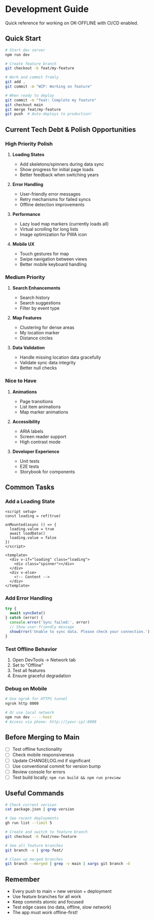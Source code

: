 # Development Guide

Quick reference for working on OK-OFFLINE with CI/CD enabled.

## Quick Start

```bash
# Start dev server
npm run dev

# Create feature branch
git checkout -b feat/my-feature

# Work and commit freely
git add .
git commit -m "WIP: Working on feature"

# When ready to deploy
git commit -m "feat: Complete my feature"
git checkout main
git merge feat/my-feature
git push  # Auto-deploys to production!
```

## Current Tech Debt & Polish Opportunities

### High Priority Polish
1. **Loading States**
   - Add skeletons/spinners during data sync
   - Show progress for initial page loads
   - Better feedback when switching years

2. **Error Handling**
   - User-friendly error messages
   - Retry mechanisms for failed syncs
   - Offline detection improvements

3. **Performance**
   - Lazy load map markers (currently loads all)
   - Virtual scrolling for long lists
   - Image optimization for PWA icon

4. **Mobile UX**
   - Touch gestures for map
   - Swipe navigation between views
   - Better mobile keyboard handling

### Medium Priority
1. **Search Enhancements**
   - Search history
   - Search suggestions
   - Filter by event type

2. **Map Features**
   - Clustering for dense areas
   - My location marker
   - Distance circles

3. **Data Validation**
   - Handle missing location data gracefully
   - Validate sync data integrity
   - Better null checks

### Nice to Have
1. **Animations**
   - Page transitions
   - List item animations
   - Map marker animations

2. **Accessibility**
   - ARIA labels
   - Screen reader support
   - High contrast mode

3. **Developer Experience**
   - Unit tests
   - E2E tests
   - Storybook for components

## Common Tasks

### Add a Loading State
```vue
<script setup>
const loading = ref(true)

onMounted(async () => {
  loading.value = true
  await loadData()
  loading.value = false
})
</script>

<template>
  <div v-if="loading" class="loading">
    <div class="spinner"></div>
  </div>
  <div v-else>
    <!-- Content -->
  </div>
</template>
```

### Add Error Handling
```javascript
try {
  await syncData()
} catch (error) {
  console.error('Sync failed:', error)
  // Show user-friendly message
  showError('Unable to sync data. Please check your connection.')
}
```

### Test Offline Behavior
1. Open DevTools → Network tab
2. Set to "Offline" 
3. Test all features
4. Ensure graceful degradation

### Debug on Mobile
```bash
# Use ngrok for HTTPS tunnel
ngrok http 8000

# Or use local network
npm run dev -- --host
# Access via phone: http://[your-ip]:8000
```

## Before Merging to Main

- [ ] Test offline functionality
- [ ] Check mobile responsiveness
- [ ] Update CHANGELOG.md if significant
- [ ] Use conventional commit for version bump
- [ ] Review console for errors
- [ ] Test build locally: `npm run build && npm run preview`

## Useful Commands

```bash
# Check current version
cat package.json | grep version

# See recent deployments
gh run list --limit 5

# Create and switch to feature branch
git checkout -b feat/new-feature

# See all feature branches
git branch -a | grep feat/

# Clean up merged branches
git branch --merged | grep -v main | xargs git branch -d
```

## Remember

- Every push to main = new version + deployment
- Use feature branches for all work
- Keep commits atomic and focused
- Test edge cases (no data, offline, slow network)
- The app must work offline-first!